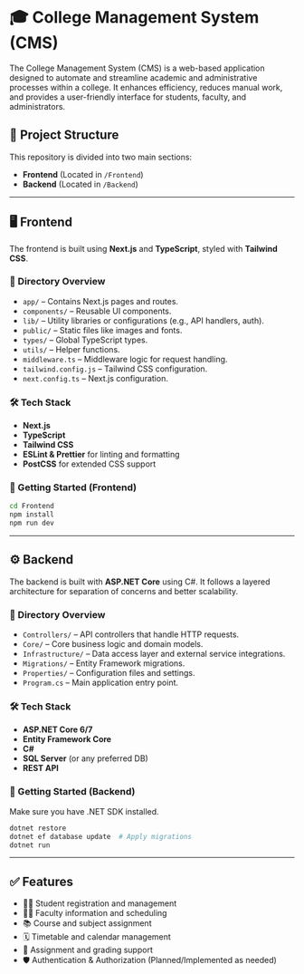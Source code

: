 # 🎓 College Management System (CMS)

The College Management System (CMS) is a web-based application designed to automate and streamline academic and administrative processes within a college. 
It enhances efficiency, reduces manual work, and provides a user-friendly interface for students, faculty, and administrators.

## 🧭 Project Structure

This repository is divided into two main sections:

- **Frontend** (Located in `/Frontend`)
- **Backend** (Located in `/Backend`)

---

## 🖥️ Frontend

The frontend is built using **Next.js** and **TypeScript**, styled with **Tailwind CSS**.

### 📁 Directory Overview

- `app/` – Contains Next.js pages and routes.
- `components/` – Reusable UI components.
- `lib/` – Utility libraries or configurations (e.g., API handlers, auth).
- `public/` – Static files like images and fonts.
- `types/` – Global TypeScript types.
- `utils/` – Helper functions.
- `middleware.ts` – Middleware logic for request handling.
- `tailwind.config.js` – Tailwind CSS configuration.
- `next.config.ts` – Next.js configuration.

### 🛠️ Tech Stack

- **Next.js**
- **TypeScript**
- **Tailwind CSS**
- **ESLint & Prettier** for linting and formatting
- **PostCSS** for extended CSS support

### 🚀 Getting Started (Frontend)

```bash
cd Frontend
npm install
npm run dev
````

---

## ⚙️ Backend

The backend is built with **ASP.NET Core** using C#. It follows a layered architecture for separation of concerns and better scalability.

### 📁 Directory Overview

* `Controllers/` – API controllers that handle HTTP requests.
* `Core/` – Core business logic and domain models.
* `Infrastructure/` – Data access layer and external service integrations.
* `Migrations/` – Entity Framework migrations.
* `Properties/` – Configuration files and settings.
* `Program.cs` – Main application entry point.

### 🛠️ Tech Stack

* **ASP.NET Core 6/7**
* **Entity Framework Core**
* **C#**
* **SQL Server** (or any preferred DB)
* **REST API**

### 🚀 Getting Started (Backend)

Make sure you have .NET SDK installed.

```bash
dotnet restore
dotnet ef database update  # Apply migrations
dotnet run
```

---

## ✅ Features

* 🧑‍🎓 Student registration and management
* 👩‍🏫 Faculty information and scheduling
* 📚 Course and subject assignment
* 🗓️ Timetable and calendar management
* 📝 Assignment and grading support
* 🛡️ Authentication & Authorization (Planned/Implemented as needed)


